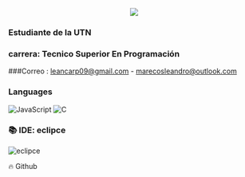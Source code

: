 <!---
LeanIsaac/LeanIsaac is a ✨ special ✨ repository because its `README.md` (this file) appears on your GitHub profile.
You can click the Preview link to take a look at your changes.
--->
<p align='center'>
    <img src="https://i0.wp.com/cinde.es/blog/wp-content/uploads/2017/10/giphy.gif?resize=500%2C281">
</p>

### Estudiante de la UTN

### carrera: Tecnico Superior En Programación

###Correo : leancarp09@gmail.com - marecosleandro@outlook.com

### Languages

![JavaScript](https://img.shields.io/badge/-JavaScript-000?&logo=JavaScript)
![C](https://img.shields.io/badge/-C-000?&logo=C)


### 📚 IDE: eclipce
![eclipce](https://javadesde0.com/wp-content/uploads/icono-eclipse-java-ide.png)


🔥 Github


